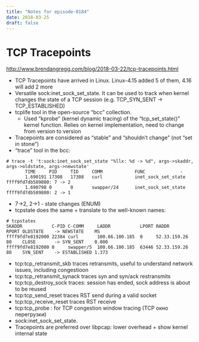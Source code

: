```yaml
---
title: "Notes for episode-0184"
date: 2018-03-25
draft: false
---
```


# TCP Tracepoints 
http://www.brendangregg.com/blog/2018-03-22/tcp-tracepoints.html

- TCP Tracepoints have arrived in Linux. Linux-4.15 added 5 of them, 4.16 will add 2 more
- Versatile sock:inet_sock_set_state. It can be used to track when kernel changes the state of a TCP session (e.g. TCP_SYN_SENT -> TCP_ESTABLISHED)
- tcplife tool in the open-source “bcc” collection. 
    - Used “kprobe” (kernel dynamic tracing) of the “tcp_set_state()” kernel function. Relies on kernel implementation, need to change from version to version
- Tracepoints are considered as “stable” and “shouldn’t change” (not “set in stone”)
- “trace” tool in the bcc: 


```
# trace -t 't:sock:inet_sock_set_state "%llx: %d -> %d", args->skaddr, args->oldstate, args->newstate'
       TIME     PID     TID     COMM            FUNC             -
       1.690191 17308   17308   curl            inet_sock_set_state ffff9fd7db589800: 7 -> 2
       1.690798 0       0       swapper/24      inet_sock_set_state ffff9fd7db589800: 2 -> 1
```


- 7->2, 2->1 - state changes (ENUM)
- tcpstate does the same + translate to the well-known names: 


```
# tcpstates
SKADDR           C-PID C-COMM     LADDR           LPORT RADDR         RPORT OLDSTATE    -> NEWSTATE    MS
ffff9fd7e8192000 22384 curl       100.66.100.185  0     52.33.159.26  80    CLOSE       -> SYN_SENT    0.000
ffff9fd7e8192000 0     swapper/5  100.66.100.185  63446 52.33.159.26  80    SYN_SENT    -> ESTABLISHED 1.373
```


- tcp:tcp_retransmit_skb traces retransmits, useful to understand network issues, including congestioon
- tcp:tcp_retransmit_synack traces syn and syn/ack restransmits
- tcp:tcp_destroy_sock traces: session has ended, sock address is about to be reused
- tcp:tcp_send_reset traces RST send during a valid socket 
- tcp:tcp_receive_reset traces RST receive
- tcp:tcp_probe : for TCP congestion window tracing (TCP окно перегрузки)
- sock:inet_sock_set_state.
- Tracepoints are preferred over libpcap: lower overhead + show kernel internal state





